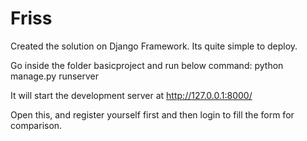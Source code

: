# Friss

Created the solution on Django Framework. Its quite simple to deploy.

Go inside the folder basicproject and run below command:
      python manage.py runserver
      
It will start the development server at http://127.0.0.1:8000/

Open this, and register yourself first and then login to fill the form for comparison.
